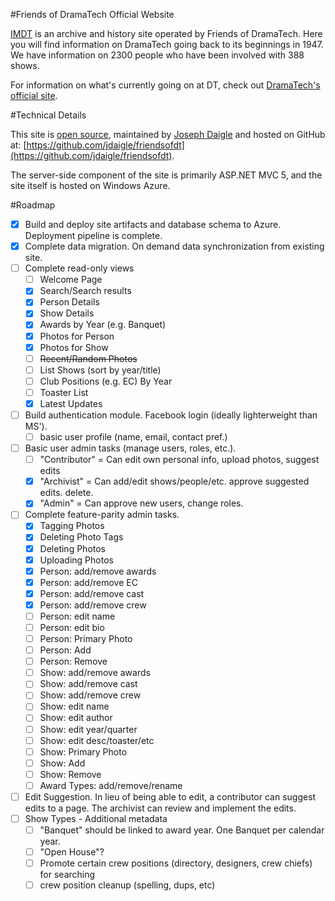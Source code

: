 #Friends of DramaTech Official Website

[IMDT](http://imdt.friendsofdt.org/) is an archive and history site operated by Friends of DramaTech.
Here you will find information on DramaTech going back to its beginnings in 1947.
We have information on 2300 people who have been involved with 388 shows.

For information on what's currently going on at DT, check out [DramaTech's official site](http://dramatech.org/).

#Technical Details

This site is [open source](https://github.com/jdaigle/friendsofdt), maintained by [Joseph Daigle](https://github.com/jdaigle) and hosted on GitHub at: [https://github.com/jdaigle/friendsofdt](https://github.com/jdaigle/friendsofdt).

The server-side component of the site is primarily ASP.NET MVC 5, and the site itself is hosted on Windows Azure.

#Roadmap

* [x] Build and deploy site artifacts and database schema to Azure. Deployment pipeline is complete.
* [x] Complete data migration. On demand data synchronization from existing site.
* [ ] Complete read-only views
  * [ ] Welcome Page
  * [x] Search/Search results
  * [x] Person Details
  * [x] Show Details
  * [x] Awards by Year (e.g. Banquet)
  * [x] Photos for Person
  * [x] Photos for Show
  * [ ] <del>Recent/Random Photos</del>
  * [ ] List Shows (sort by year/title)
  * [ ] Club Positions (e.g. EC) By Year
  * [ ] Toaster List
  * [x] Latest Updates
* [ ] Build authentication module. Facebook login (ideally lighterweight than MS').
  * [ ] basic user profile (name, email, contact pref.)
* [ ] Basic user admin tasks (manage users, roles, etc.).
  * [ ] "Contributor" = Can edit own personal info, upload photos, suggest edits
  * [x] "Archivist" = Can add/edit shows/people/etc. approve suggested edits. delete.
  * [x] "Admin" = Can approve new users, change roles.
* [ ] Complete feature-parity admin tasks.
  * [x] Tagging Photos
  * [x] Deleting Photo Tags
  * [x] Deleting Photos
  * [x] Uploading Photos
  * [x] Person: add/remove awards
  * [x] Person: add/remove EC
  * [x] Person: add/remove cast
  * [x] Person: add/remove crew
  * [ ] Person: edit name
  * [ ] Person: edit bio
  * [ ] Person: Primary Photo
  * [ ] Person: Add
  * [ ] Person: Remove
  * [ ] Show: add/remove awards
  * [ ] Show: add/remove cast
  * [ ] Show: add/remove crew
  * [ ] Show: edit name
  * [ ] Show: edit author
  * [ ] Show: edit year/quarter
  * [ ] Show: edit desc/toaster/etc
  * [ ] Show: Primary Photo
  * [ ] Show: Add
  * [ ] Show: Remove
  * [ ] Award Types: add/remove/rename
* [ ] Edit Suggestion. In lieu of being able to edit, a contributor can suggest edits to a page. The archivist can review and implement the edits.
* [ ] Show Types - Additional metadata
  * [ ] "Banquet" should be linked to award year. One Banquet per calendar year.
  * [ ] "Open House"?
  * [ ] Promote certain crew positions (directory, designers, crew chiefs) for searching
  * [ ] crew position cleanup (spelling, dups, etc)